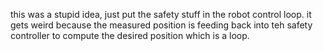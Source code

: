 this was a stupid idea, just put the safety stuff in the robot control loop. it
gets weird because the measured position is feeding back into teh safety
controller to compute the desired position which is a loop.

